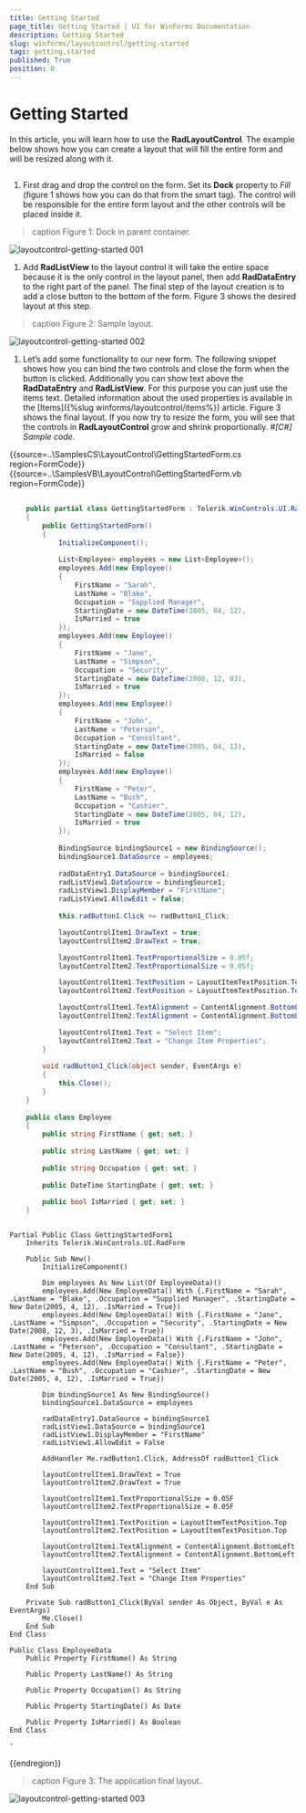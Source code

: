```yaml
---
title: Getting Started
page_title: Getting Started | UI for WinForms Documentation
description: Getting Started
slug: winforms/layoutcontrol/getting-started
tags: getting,started
published: True
position: 0
---
```


# Getting Started



In this article, you will learn how to use the __RadLayoutControl__.
        The example below shows how you can create a layout that will fill the entire form and will be resized along with it.
      

## 

1. First drag and drop the control on the form. Set its __Dock__ property to *Fill* (figure 1 shows how you can do that from the smart tag).
              The control will be responsible for the entire form layout and the other controls will be placed inside it.
            
>caption Figure 1: Dock in parent container.

![layoutcontrol-getting-started 001](images/layoutcontrol-getting-started001.png)

1. Add __RadListView__ to the layout control it will take the entire space because it is the only control in the layout panel, then add
              __RadDataEntry__ to the right part of the panel. The final step of the layout creation is to add a close button to the bottom of the form.
              Figure 3 shows the desired layout at this step.
            
>caption Figure 2: Sample layout.

![layoutcontrol-getting-started 002](images/layoutcontrol-getting-started002.png)

1. Let’s add some functionality to our new form. The following snippet shows how you can bind the two controls and close the form when the button is clicked.
              Additionally you can show text above the __RadDataEntry__ and __RadListView__. For this purpose you can just use the items text.
              Detailed information about the used properties is available in the [Items]({%slug winforms/layoutcontrol/items%}) article.
              Figure 3 shows the final layout. If you now try to resize the form, you will see that the controls in __RadLayoutControl__ grow and shrink proportionally.
            #_[C#] Sample code._

	



{{source=..\SamplesCS\LayoutControl\GettingStartedForm.cs region=FormCode}} 
{{source=..\SamplesVB\LayoutControl\GettingStartedForm.vb region=FormCode}} 

````C#
    
    public partial class GettingStartedForm : Telerik.WinControls.UI.RadForm
    {
        public GettingStartedForm()
        {
            InitializeComponent();
            
            List<Employee> employees = new List<Employee>();
            employees.Add(new Employee()
            {
                FirstName = "Sarah",
                LastName = "Blake",
                Occupation = "Supplied Manager",
                StartingDate = new DateTime(2005, 04, 12),
                IsMarried = true
            });
            employees.Add(new Employee()
            {
                FirstName = "Jane",
                LastName = "Simpson",
                Occupation = "Security",
                StartingDate = new DateTime(2008, 12, 03),
                IsMarried = true
            });
            employees.Add(new Employee()
            {
                FirstName = "John",
                LastName = "Peterson",
                Occupation = "Consultant",
                StartingDate = new DateTime(2005, 04, 12),
                IsMarried = false
            });
            employees.Add(new Employee()
            {
                FirstName = "Peter",
                LastName = "Bush",
                Occupation = "Cashier",
                StartingDate = new DateTime(2005, 04, 12),
                IsMarried = true
            });
            
            BindingSource bindingSource1 = new BindingSource();
            bindingSource1.DataSource = employees;
            
            radDataEntry1.DataSource = bindingSource1;
            radListView1.DataSource = bindingSource1;
            radListView1.DisplayMember = "FirstName";
            radListView1.AllowEdit = false;
            
            this.radButton1.Click += radButton1_Click;

            layoutControlItem1.DrawText = true;
            layoutControlItem2.DrawText = true;

            layoutControlItem1.TextProportionalSize = 0.05f;
            layoutControlItem2.TextProportionalSize = 0.05f;

            layoutControlItem1.TextPosition = LayoutItemTextPosition.Top;
            layoutControlItem2.TextPosition = LayoutItemTextPosition.Top;

            layoutControlItem1.TextAlignment = ContentAlignment.BottomLeft;
            layoutControlItem2.TextAlignment = ContentAlignment.BottomLeft;

            layoutControlItem1.Text = "Select Item";
            layoutControlItem2.Text = "Change Item Properties";
        }
        
        void radButton1_Click(object sender, EventArgs e)
        {
            this.Close();
        }
    }
    
    public class Employee
    {
        public string FirstName { get; set; }
        
        public string LastName { get; set; }
        
        public string Occupation { get; set; }
        
        public DateTime StartingDate { get; set; }
        
        public bool IsMarried { get; set; }
    }
````
````VB.NET

Partial Public Class GettingStartedForm1
    Inherits Telerik.WinControls.UI.RadForm

    Public Sub New()
        InitializeComponent()

        Dim employees As New List(Of EmployeeData)()
        employees.Add(New EmployeeData() With {.FirstName = "Sarah", .LastName = "Blake", .Occupation = "Supplied Manager", .StartingDate = New Date(2005, 4, 12), .IsMarried = True})
        employees.Add(New EmployeeData() With {.FirstName = "Jane", .LastName = "Simpson", .Occupation = "Security", .StartingDate = New Date(2008, 12, 3), .IsMarried = True})
        employees.Add(New EmployeeData() With {.FirstName = "John", .LastName = "Peterson", .Occupation = "Consultant", .StartingDate = New Date(2005, 4, 12), .IsMarried = False})
        employees.Add(New EmployeeData() With {.FirstName = "Peter", .LastName = "Bush", .Occupation = "Cashier", .StartingDate = New Date(2005, 4, 12), .IsMarried = True})

        Dim bindingSource1 As New BindingSource()
        bindingSource1.DataSource = employees

        radDataEntry1.DataSource = bindingSource1
        radListView1.DataSource = bindingSource1
        radListView1.DisplayMember = "FirstName"
        radListView1.AllowEdit = False

        AddHandler Me.radButton1.Click, AddressOf radButton1_Click

        layoutControlItem1.DrawText = True
        layoutControlItem2.DrawText = True

        layoutControlItem1.TextProportionalSize = 0.05F
        layoutControlItem2.TextProportionalSize = 0.05F

        layoutControlItem1.TextPosition = LayoutItemTextPosition.Top
        layoutControlItem2.TextPosition = LayoutItemTextPosition.Top

        layoutControlItem1.TextAlignment = ContentAlignment.BottomLeft
        layoutControlItem2.TextAlignment = ContentAlignment.BottomLeft

        layoutControlItem1.Text = "Select Item"
        layoutControlItem2.Text = "Change Item Properties"
    End Sub

    Private Sub radButton1_Click(ByVal sender As Object, ByVal e As EventArgs)
        Me.Close()
    End Sub
End Class

Public Class EmployeeData
    Public Property FirstName() As String

    Public Property LastName() As String

    Public Property Occupation() As String

    Public Property StartingDate() As Date

    Public Property IsMarried() As Boolean
End Class

'
````

{{endregion}} 



>caption Figure 3: The application final layout.

![layoutcontrol-getting-started 003](images/layoutcontrol-getting-started003.png)
